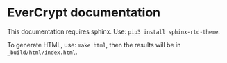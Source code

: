 EverCrypt documentation
=======================

This documentation requires sphinx. Use: `pip3 install sphinx-rtd-theme`.

To generate HTML, use: `make html`, then the results will be in
`_build/html/index.html`.
